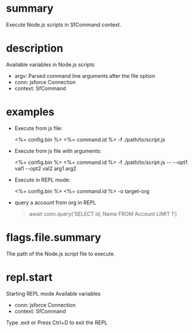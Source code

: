 # summary

Execute Node.js scripts in SfCommand context.

# description

Available variables in Node.js scripts

- argv: Parsed command line arguments after the file option
- conn: jsforce Connection
- context: SfCommand

# examples

- Execute from js file:

  <%= config.bin %> <%= command.id %> -f ./path/to/script.js

- Execute from js file with arguments:

  <%= config.bin %> <%= command.id %> -f ./path/to/script.js -- --opt1 val1 --opt2 val2 arg1 arg2

- Execute in REPL mode:

  <%= config.bin %> <%= command.id %> -o target-org

- query a account from org in REPL

  > await conn.query('SELECT Id, Name FROM Account LIMIT 1')

# flags.file.summary

The path of the Node.js script file to execute.

# repl.start

Starting REPL mode
Available variables

- conn: jsforce Connection
- context: SfCommand

Type .exit or Press Ctrl+D to exit the REPL
